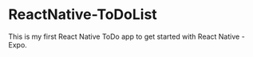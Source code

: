 # ReactNative-ToDoList

This is my first React Native ToDo app to get started with React Native - Expo.




